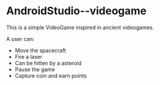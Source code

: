# AndroidStudio--videogame

This is a simple VideoGame inspired in ancient videogames.

A user can:

- Move the spacecraft
- Fire a laser
- Can be hitten by a asteroid
- Pause the game
- Capture coin and earn points

